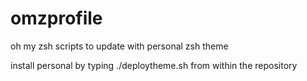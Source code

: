 # omzprofile
oh my zsh scripts to update with personal zsh theme

install personal  by typing ./deploytheme.sh from within the repository